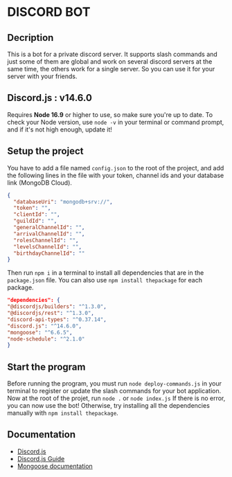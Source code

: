 # DISCORD BOT
## Decription
This is a bot for a private discord server. It supports slash commands and just some of them are global and work on several discord servers at the same time, the others work for a single server.
So you can use it for your server with your friends.

## Discord.js : v14.6.0
Requires **Node 16.9** or higher to use, so make sure you're up to date. To check your Node version, use `node -v` in your terminal or command prompt, and if it's not high enough, update it!

## Setup the project
You have to add a file named `config.json` to the root of the project, and add the following lines in the file with your token, channel ids and your database link (MongoDB Cloud).
```json
{
  "databaseUri": "mongodb+srv://",
  "token": "",
  "clientId": "",
  "guildId": "",
  "generalChannelId": "",
  "arrivalChannelId": "",
  "rolesChannelId": "",
  "levelsChannelId": "",
  "birthdayChannelId": ""
}
```

Then run `npm i` in a terminal to install all dependencies that are in the `package.json` file.
You can also use `npm install thepackage` for each package.
```json
"dependencies": {
"@discordjs/builders": "^1.3.0",
"@discordjs/rest": "^1.3.0",
"discord-api-types": "^0.37.14",
"discord.js": "^14.6.0",
"mongoose": "^6.6.5",
"node-schedule": "^2.1.0"
}
```

## Start the program
Before running the program, you must run `node deploy-commands.js` in your terminal to register or update the slash commands for your bot application.
Now at the root of the projet, run `node .` or `node index.js`
If there is no error, you can now use the bot!
Otherwise, try installing all the dependencies manually with `npm install thepackage`.

## Documentation
- [Discord.js](https://discord.js.org)
- [Discord.js Guide](https://discordjs.guide)
- [Mongoose documentation](https://mongoosejs.com)